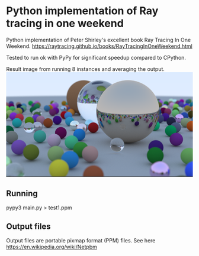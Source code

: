 # Python implementation of Ray tracing in one weekend

Python implementation of Peter Shirley's excellent book Ray Tracing In One Weekend. https://raytracing.github.io/books/RayTracingInOneWeekend.html

Tested to run ok with PyPy for significant speedup compared to CPython.

Result image from running 8 instances and averaging the output.
![alt text](result.png "Output")

## Running

pypy3 main.py > test1.ppm

## Output files

Output files are portable pixmap format (PPM) files. See here https://en.wikipedia.org/wiki/Netpbm


